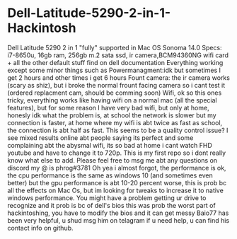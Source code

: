 # Dell-Latitude-5290-2-in-1-Hackintosh
Dell Latitude 5290 2 in 1 "fully" supported in Mac OS Sonoma 14.0
Specs: i7-8650u, 16gb ram, 256gb m.2 sata ssd, ir camera,BCM94360NG wifi card + all the other default stuff find on dell documentation 
Everything working except some minor things such as
Powermanagment:idk but sometimes I get 2 hours and other times i get 6 hours
Fount camera: the ir camera works (scary as shiz), but i broke the normal frount facing camera so i cant test it (ordered replacment cam, should be comming soon)
Wifi, ok so this ones tricky, everything works like having wifi on a normal mac (all the special features), but for some reason I have very bad wifi, but only at home, 
honesly idk what the problem is, at school the network is slower but my connection is faster, at home where my wifi is abt twice as fast as school, the connection is abt half as fast.
This seems to be a quality control issue? I see mixed results online abt people saying its perfect and some complaining abt the abysmal wifi, its so bad at home i cant watch FHD youtube
and have to change it to 720p.
This is my first repo so i dont really know what else to add.
Please feel free to msg me abt any questions on discord my @ is phrog#3781
Oh yea i almost forgot, the performance is ok, the cpu performance is the same as windows 10 (and sometimes even better) but the gpu performance is abt 10-20 percent worse, this is prob bc all the 
effects on Mac Os, but im looking for tweaks to increase it to native windows performance.
You might have a problem getting ur drive to recognize and it prob is bc of dell's bios this was prob the worst part of hackintoshing, you have to modify the bios and it can get messy
Baio77 has been very helpful, u shud msg him on telagram if u need help, u can find his contact info on github.
